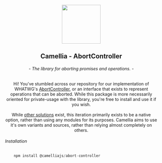 <br>
<div align="center">
    <img src="https://github.com/camelliajs/camellia/blob/master/icons/camellia.png?raw=true" height="128" width="128"/>
    <h2>Camellia - AbortController</h2>
    <h6><i>- The library for aborting promises and operations. -</i></h6>

<p align="center">
    Hi! You've stumbled across our repository for our implementation of WHATWG's <a href="https://dom.spec.whatwg.org/#interface-abortcontroller">AbortController</a>, or an interface that exists to represent operations that can be aborted. While this package is more necessarily oriented for private-usage with the library, you're free to install and use it if you wish.
    <br><br>
    While <a href="https://github.com/mysticatea/abort-controller">other solutions</a> exist, this iteration primarily exists to be a native option, rather than using any modules for its purposes. Camellia aims to use it's own variants and sources, rather than relying almost completely on others.
</p>
</div>

###### Installation
```js
    npm install @camelliajs/abort-controller
``` 